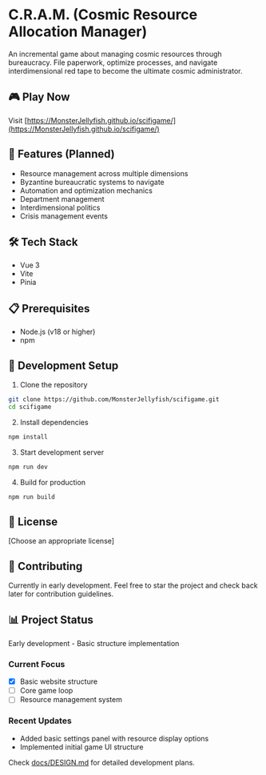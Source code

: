 # C.R.A.M. (Cosmic Resource Allocation Manager)

An incremental game about managing cosmic resources through bureaucracy. File paperwork, optimize processes, and navigate interdimensional red tape to become the ultimate cosmic administrator.

## 🎮 Play Now

Visit [https://MonsterJellyfish.github.io/scifigame/](https://MonsterJellyfish.github.io/scifigame/)

## 🚀 Features (Planned)

- Resource management across multiple dimensions
- Byzantine bureaucratic systems to navigate
- Automation and optimization mechanics
- Department management
- Interdimensional politics
- Crisis management events

## 🛠️ Tech Stack

- Vue 3
- Vite
- Pinia

## 📋 Prerequisites

- Node.js (v18 or higher)
- npm

## 🔧 Development Setup

1. Clone the repository
```bash
git clone https://github.com/MonsterJellyfish/scifigame.git
cd scifigame
```

2. Install dependencies
```bash
npm install
```

3. Start development server
```bash
npm run dev
```

4. Build for production
```bash
npm run build
```

## 📝 License

[Choose an appropriate license]

## 🤝 Contributing

Currently in early development. Feel free to star the project and check back later for contribution guidelines.

## 📊 Project Status

Early development - Basic structure implementation

### Current Focus
- [x] Basic website structure
- [ ] Core game loop
- [ ] Resource management system

### Recent Updates
- Added basic settings panel with resource display options
- Implemented initial game UI structure

Check [docs/DESIGN.md](docs/DESIGN.md) for detailed development plans.
